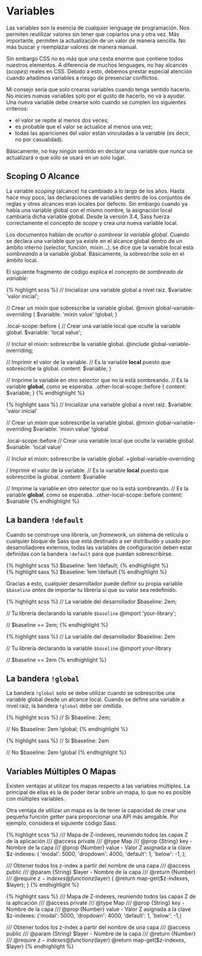 
# Variables

Las variables son la esencia de cualquier lenguage de programación. Nos permiten reutilizar valores sin tener que copiarlos una y otra vez. Más importante, permiten la actualización de un valor de manera sencilla. No más buscar y reemplazar valores de manera manual.

Sin embargo CSS no es más que una cesta enorme que contiene todos nuestros elementos. A diferencia de muchos lenguages, no hay alcances (*scopes*) reales en CSS. Debido a esto, debemos prestar especial atención cuando añadimos variables a riesgo de presenciar conflictos.

Mi consejo sería que solo crearas variables cuando tenga sentido hacerlo. No inicies nuevas variables solo por el gusto de hacerlo, no va a ayudar. Una nueva variable debe crearse solo cuando se cumplen los siguientes criterios:

* el valor se repite al menos dos veces;
* es probable que el valor se actualice al menos una vez;
* todas las apariciones del valor están vinculadas a la variable (es decir, no por casualidad).

Básicamente, no hay ningún sentido en declarar una variable que nunca se actualizará o que sólo se usará en un solo lugar.






## Scoping O Alcance

La variable *scoping* (alcance) ha cambiado a lo largo de los años. Hasta hace muy poco, las declaraciones de variables dentro de los conjuntos de reglas y otros alcances eran locales por defecto. Sin embargo cuando ya había una variable global con el mismo nombre, la asignación local cambiaría dicha variable global. Desde la versión 3.4, Sass fuerza correctamente el concepto de *scope* y crea una nueva variable local.

Los documentos hablan de *ocultar o sombrear la variable global*. Cuando se declara una variable que ya existe en el alcance global dentro de un ámbito interno (selector, función, *mixin*...), se dice que la variable local esta *sombreando* a la variable global. Básicamente, la sobrescribe solo en el ámbito local.

El siguiente fragmento de código explica el concepto de *sombreado de variable*:

<div class="code-block">
  <div class="code-block__wrapper" data-syntax="scss">
{% highlight scss %}
// Inicializar una variable global a nivel raiz.
$variable: 'valor inicial';

// Crear un *mixin* que sobrescribe la variable global.
@mixin global-variable-overriding {
  $variable: 'mixin value' !global;
}

.local-scope::before {
  // Crear una variable local que oculte la variable global.
  $variable: 'local value';

  // Incluir el *mixin*: sobrescribe la variable global.
  @include global-variable-overriding;

  // Imprimir el valor de la variable.
  // Es la variable **local** puesto que sobrescribe la global.
  content: $variable;
}

// Imprime la variable en otro selector que no la está sombreando.
// Es la variable **global**, como se esperaba.
.other-local-scope::before {
  content: $variable;
}
{% endhighlight %}
  </div>
  <div class="code-block__wrapper" data-syntax="sass">
{% highlight sass %}
// Inicializar una variable global a nivel raiz.
$variable: 'valor inicial'

// Crear un *mixin* que sobrescribe la variable global.
@mixin global-variable-overriding
  $variable: 'mixin value' !global

.local-scope::before
  // Crear una variable local que oculte la variable global.
  $variable: 'local value'

  // Incluir el *mixin*: sobrescribe la variable global.
  +global-variable-overriding

  / Imprimir el valor de la variable.
    // Es la variable **local** puesto que sobrescribe la global.
  content: $variable

// Imprime la variable en otro selector que no la está sombreando.
// Es la variable **global**, como se esperaba.
.other-local-scope::before
  content: $variable
{% endhighlight %}
  </div>
</div>






## La bandera `!default`

Cuando se construye una librería, un *framework*, un sistema de retícula o cualquier bloque de Sass que está destinado a ser distribuido y usado por desarrolladores externos, todas las variables de configuración deben estar definidas con la bandera `!default` para que puedan sobrescribirse.

<div class="code-block">
  <div class="code-block__wrapper" data-syntax="scss">
{% highlight scss %}
$baseline: 1em !default;
{% endhighlight %}
  </div>
  <div class="code-block__wrapper" data-syntax="sass">
{% highlight sass %}
$baseline: 1em !default
{% endhighlight %}
  </div>
</div>

Gracias a esto, cualquier desarrollador puede definir su propia variable `$baseline` *antes* de importar tu librería si que su valor sea redefinido.

<div class="code-block">
  <div class="code-block__wrapper" data-syntax="scss">
{% highlight scss %}
// La variable del desarrollador
$baseline: 2em;

// Tu librería declarando la variable `$baseline`
@import 'your-library';

// $baseline == 2em;
{% endhighlight %}
  </div>
  <div class="code-block__wrapper" data-syntax="sass">
{% highlight sass %}
// La variable del desarrollador
$baseline: 2em

// Tu librería declarando la variable `$baseline`
@import your-library

// $baseline == 2em
{% endhighlight %}
  </div>
</div>






## La bandera `!global`

La bandera `!global` solo se debe utilizar cuando se sobrescribe una variable global desde un alcance local. Cuando se define una variable a nivel raiz, la bandera `!global` debe ser omitida.

<div class="code-block">
  <div class="code-block__wrapper" data-syntax="scss">
{% highlight scss %}
// Si
$baseline: 2em;

// No
$baseline: 2em !global;
{% endhighlight %}
  </div>
  <div class="code-block__wrapper" data-syntax="sass">
{% highlight sass %}
// Si
$baseline: 2em

// No
$baseline: 2em !global
{% endhighlight %}
  </div>
</div>






## Variables Múltiples O Mapas

Existen ventajas al utilizar los mapas respecto a las variables múltiples. La principal de ellas es la de poder iterar sobre un mapa, lo que no es posible con múltiples variables.

Otra ventaja de utilizar un mapa es la de tener la capacidad de crear una pequeña función *getter* para proporcionar una API más amigable. Por ejemplo, considera el siguiente código Sass:

<div class="code-block">
  <div class="code-block__wrapper" data-syntax="scss">
{% highlight scss %}
/// Mapa de Z-indexes, reuniendo todos las capas Z de la aplicación
/// @access private
/// @type Map
/// @prop {String} key - Nombre de la capa
/// @prop {Number} value - Valor Z asignada a la clave
$z-indexes: (
  'modal': 5000,
  'dropdown': 4000,
  'default': 1,
  'below': -1,
);

/// Obtener todos los z-index a partir del nombre de una capa
/// @access public
/// @param {String} $layer - Nombre de la capa
/// @return {Number}
/// @require $z-indexes
@function z($layer) {
  @return map-get($z-indexes, $layer);
}
{% endhighlight %}
  </div>
  <div class="code-block__wrapper" data-syntax="sass">
{% highlight sass %}
/// Mapa de Z-indexes, reuniendo todos las capas Z de la aplicación
/// @access private
/// @type Map
/// @prop {String} key - Nombre de la capa
/// @prop {Number} value - Valor Z asignada a la clave
$z-indexes: ('modal': 5000, 'dropdown': 4000, 'default': 1, 'below': -1,)

/// Obtener todos los z-index a partir del nombre de una capa
/// @access public
/// @param {String} $layer - Nombre de la capa
/// @return {Number}
/// @require $z-indexes
@function z($layer)
  @return map-get($z-indexes, $layer)
{% endhighlight %}
  </div>
</div>
